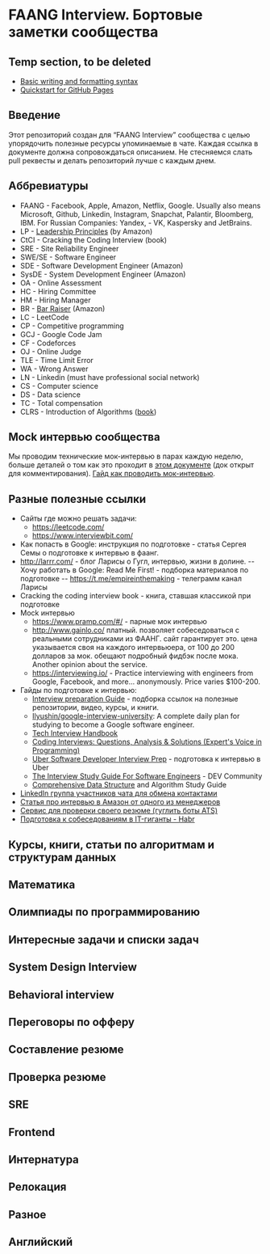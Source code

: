 # FAANG Interview. Бортовые заметки сообщества

## Temp section, to be deleted

- [Basic writing and formatting syntax](https://docs.github.com/en/github/writing-on-github/getting-started-with-writing-and-formatting-on-github/basic-writing-and-formatting-syntax)
- [Quickstart for GitHub Pages](https://docs.github.com/en/pages/quickstart)

## Введение

Этот репозиторий создан для “FAANG Interview” сообщества с целью упорядочить полезные ресурсы упоминаемые в чате. Каждая ссылка  в документе должна сопровождаться описанием. Не стесняемся слать pull реквесты и делать репозиторий лучше с каждым днем.

## Аббревиатуры

- FAANG - Facebook, Apple, Amazon, Netflix, Google. Usually also means Microsoft, Github, Linkedin, Instagram, Snapchat, Palantir, Bloomberg, IBM. For Russian Companies: Yandex, - VK, Kaspersky and JetBrains. 
- LP - [Leadership Principles](https://www.aboutamazon.com/working-at-amazon/our-leadership-principles) (by Amazon)
- CtCI - Cracking the Coding Interview (book)
- SRE - Site Reliability Engineer
- SWE/SE - Software Engineer
- SDE - Software Development Engineer (Amazon)
- SysDE - System Development Engineer (Amazon)
- OA - Online Assessment
- HC - Hiring Committee
- HM - Hiring Manager
- BR - [Bar Raiser](https://blog.aboutamazon.eu/working-at-amazon/what-is-a-bar-raiser-at-amazon) (Amazon)
- LC - LeetCode
- CP - Competitive programming
- GCJ - Google Code Jam
- CF - Codeforces
- OJ - Online Judge
- TLE - Time Limit Error 
- WA - Wrong Answer
- LN - Linkedin (must have professional social network)
- CS - Computer science
- DS - Data science
- TC - Total compensation
- CLRS - Introduction of Algorithms ([book](https://www.amazon.com/Introduction-Algorithms-3rd-MIT-Press/dp/0262033844))

## Mock  интервью сообщества

Мы проводим технические мок-интервью в парах каждую неделю, больше деталей о том как это проходит в [этом документе](https://docs.google.com/document/d/1n-7-U6y2Cr58AygViDWkiqtKRq_jQdsRNKOfc-Uw1xE/edit?usp=sharing) (док открыт для комментирования).
[Гайд как проводить мок-интервью](https://docs.google.com/document/d/1cX5zhd5Yb3IlMA2smbs8XgQCIapgeQQ1LW-01DJ8W5M/edit#heading=h.54uirbe8rdgs).

## Разные полезные ссылки

- Сайты где можно решать задачи:
  - https://leetcode.com/
  - https://www.interviewbit.com/
 - Как попасть в Google: инструкция по подготовке - статья Сергея Семы о подготовке к интервью в фаанг.
 - http://larrr.com/ - блог Ларисы о Гугл, интервью, жизни в долине. 
  --Хочу работать в Google: Read Me First! - подборка материалов по подготовке
  -- https://t.me/empireinthemaking - телеграмм канал Ларисы
- Cracking the coding interview book  - книга, ставшая классикой при подготовке
- Mock  интервью
  - https://www.pramp.com/#/ -  парные мок интервью
  - http://www.gainlo.co/  платный. позволяет собеседоваться с реальными сотрудниками из ФААНГ. сайт гарантирует это. цена указывается своя на каждого интервьюера, от 100 до 200 долларов за мок. обещают подробный фидбэк после мока. Another opinion about the service.
  - https://interviewing.io/ - Practice interviewing with engineers from Google, Facebook, and more... anonymously. Price varies $100-200.
- Гайды по подготовке к интервью:
  - [Interview preparation Guide](https://paper.dropbox.com/doc/Interview-Preparation-Guide-PHeQLxMXugqC1vz72wgtX) - подборка ссылок на полезные репозитории, видео, курсы, и книги.
  - [Ilyushin/google-interview-university](https://github.com/Ilyushin/google-interview-university): A complete daily plan for studying to become a Google software engineer. 
  - [Tech Interview Handbook](https://yangshun.github.io/tech-interview-handbook/)
  - [Coding Interviews: Questions, Analysis & Solutions (Expert's Voice in Programming)](https://www.amazon.com/Coding-Interviews-Questions-Solutions-Programming-ebook/dp/B00ACC6AQY)
  - [Uber Software Developer Interview Prep](https://s3.amazonaws.com/ubercandidateprep/index.html) - подготовка к интервью в Uber
  - [The Interview Study Guide For Software Engineers](https://dev.to/seattledataguy/the-interview-study-guide-for-software-engineers-764) - DEV Community 
  - [Comprehensive Data Structure](https://leetcode.com/discuss/general-discussion/494279/Comprehensive-Data-Structure-and-Algorithm-Study-Guide) and Algorithm Study Guide 
- [LinkedIn группа участников чата для обмена контактами](https://www.linkedin.com/groups/8951002/)
- [Статья про интервью в Амазон от одного из менеджеров](https://medium.com/@allo/%D0%BE-%D1%81%D0%BE%D0%B1%D0%B5%D1%81%D0%B5%D0%B4%D0%BE%D0%B2%D0%B0%D0%BD%D0%B8%D0%B8-%D0%B2-%D0%B0%D0%BC%D0%B0%D0%B7%D0%BE%D0%BD-27e649323c4b)
- [Сервис для проверки своего резюме (гуглить боты ATS)](https://www.topcv.com/)
- [Подготовка к собеседованиям в IT-гиганты - Habr](https://habr.com/ru/post/499394/)

## Курсы, книги, статьи по алгоритмам и структурам данных

## Математика

## Олимпиады по программированию

## Интересные задачи и списки задач

## System Design Interview

## Behavioral interview

## Переговоры по офферу

## Составление резюме

## Проверка резюме

## SRE

## Frontend

## Интернатура

## Релокация

## Разное

## Английский
